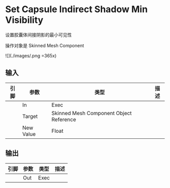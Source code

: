 # Set Capsule Indirect Shadow Min Visibility

设置胶囊体间接阴影的最小可见性

操作对象是 Skinned Mesh Component

![](./images/.png =365x)

## 输入
| 引脚 | 参数 | 类型 | 描述 |
| -- | -- | -- | -- |
| <IconExec /> | In | Exec |
| <IconPin color="#00a8f4" /> | Target | Skinned Mesh Component Object Reference | 
| <IconPin color="#7ef48f" /> | New Value | Float |

## 输出
| 引脚 | 参数 | 类型 | 描述 |
| -- | -- | -- | -- |
| <IconExec /> | Out | Exec |
